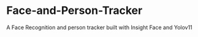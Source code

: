 # Face-and-Person-Tracker
A Face Recognition and person tracker built with Insight Face and Yolov11
